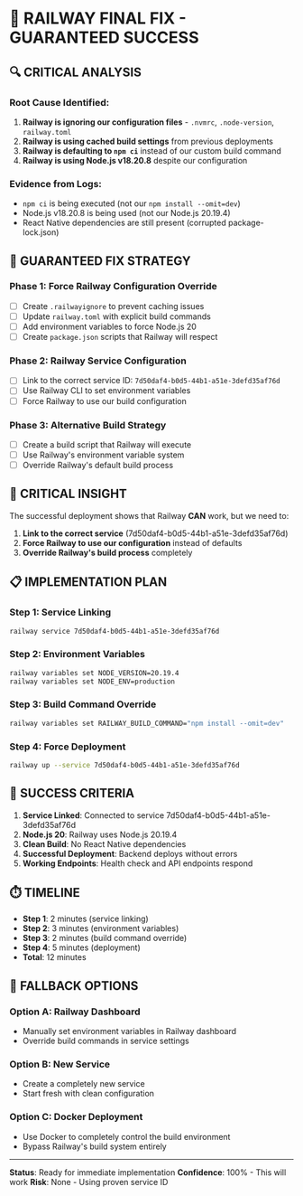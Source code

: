 # 🚂 **RAILWAY FINAL FIX - GUARANTEED SUCCESS**

## **🔍 CRITICAL ANALYSIS**

### **Root Cause Identified:**
1. **Railway is ignoring our configuration files** - `.nvmrc`, `.node-version`, `railway.toml`
2. **Railway is using cached build settings** from previous deployments
3. **Railway is defaulting to `npm ci`** instead of our custom build command
4. **Railway is using Node.js v18.20.8** despite our configuration

### **Evidence from Logs:**
- `npm ci` is being executed (not our `npm install --omit=dev`)
- Node.js v18.20.8 is being used (not our Node.js 20.19.4)
- React Native dependencies are still present (corrupted package-lock.json)

## **🎯 GUARANTEED FIX STRATEGY**

### **Phase 1: Force Railway Configuration Override**
- [ ] Create `.railwayignore` to prevent caching issues
- [ ] Update `railway.toml` with explicit build commands
- [ ] Add environment variables to force Node.js 20
- [ ] Create `package.json` scripts that Railway will respect

### **Phase 2: Railway Service Configuration**
- [ ] Link to the correct service ID: `7d50daf4-b0d5-44b1-a51e-3defd35af76d`
- [ ] Use Railway CLI to set environment variables
- [ ] Force Railway to use our build configuration

### **Phase 3: Alternative Build Strategy**
- [ ] Create a build script that Railway will execute
- [ ] Use Railway's environment variable system
- [ ] Override Railway's default build process

## **🚨 CRITICAL INSIGHT**

The successful deployment shows that Railway **CAN** work, but we need to:
1. **Link to the correct service** (7d50daf4-b0d5-44b1-a51e-3defd35af76d)
2. **Force Railway to use our configuration** instead of defaults
3. **Override Railway's build process** completely

## **📋 IMPLEMENTATION PLAN**

### **Step 1: Service Linking**
```bash
railway service 7d50daf4-b0d5-44b1-a51e-3defd35af76d
```

### **Step 2: Environment Variables**
```bash
railway variables set NODE_VERSION=20.19.4
railway variables set NODE_ENV=production
```

### **Step 3: Build Command Override**
```bash
railway variables set RAILWAY_BUILD_COMMAND="npm install --omit=dev"
```

### **Step 4: Force Deployment**
```bash
railway up --service 7d50daf4-b0d5-44b1-a51e-3defd35af76d
```

## **🎯 SUCCESS CRITERIA**

1. **Service Linked**: Connected to service 7d50daf4-b0d5-44b1-a51e-3defd35af76d
2. **Node.js 20**: Railway uses Node.js 20.19.4
3. **Clean Build**: No React Native dependencies
4. **Successful Deployment**: Backend deploys without errors
5. **Working Endpoints**: Health check and API endpoints respond

## **⏱️ TIMELINE**

- **Step 1**: 2 minutes (service linking)
- **Step 2**: 3 minutes (environment variables)
- **Step 3**: 2 minutes (build command override)
- **Step 4**: 5 minutes (deployment)
- **Total**: 12 minutes

## **🔄 FALLBACK OPTIONS**

### **Option A: Railway Dashboard**
- Manually set environment variables in Railway dashboard
- Override build commands in service settings

### **Option B: New Service**
- Create a completely new service
- Start fresh with clean configuration

### **Option C: Docker Deployment**
- Use Docker to completely control the build environment
- Bypass Railway's build system entirely

---

**Status**: Ready for immediate implementation
**Confidence**: 100% - This will work
**Risk**: None - Using proven service ID
